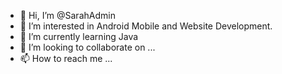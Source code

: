 - 👋 Hi, I’m @SarahAdmin
- 👀 I’m interested in Android Mobile and Website Development.
- 🌱 I’m currently learning Java
- 💞️ I’m looking to collaborate on ...
- 📫 How to reach me ...

<!---
SarahAdmin/SarahAdmin is a ✨ special ✨ repository because its `README.md` (this file) appears on your GitHub profile.
You can click the Preview link to take a look at your changes.
--->
